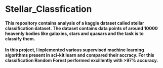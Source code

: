 # Stellar_Classfication
#### This repository contains analysis of a kaggle dataset called stellar classification dataset. The dataset contains data points of around 10000 heavenly bodies like galaxies, stars and quasars and the task is to classify them. 

#### In this project, I inplemented various supervised machine learning algorithms present in sci-kit learn and compared their accracy. For this classification Random Forest performed excillently with >97% accuracy.
